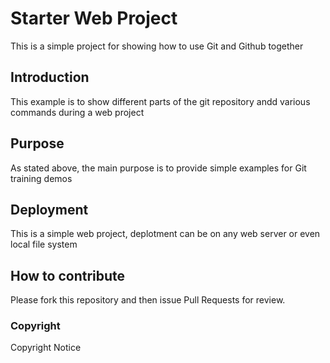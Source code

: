 # Starter Web Project

This is a simple project for showing how to use Git and Github together

## Introduction

This example is to show different parts of the git repository andd various commands during a web project 

## Purpose

As stated above, the main purpose is to provide simple examples for Git training demos

## Deployment

This is a simple web project, deplotment can be on any web server or even local file system

## How to contribute
Please fork this repository and then issue Pull Requests for review. 

### Copyright

Copyright Notice
